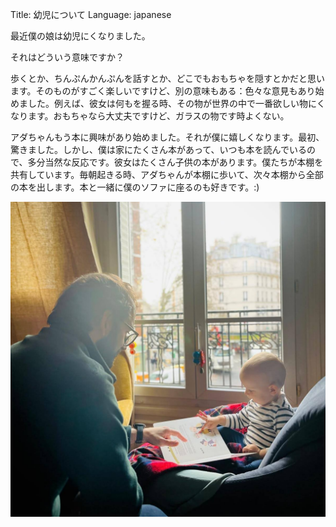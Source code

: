 Title: 幼児について
Language: japanese

最近僕の娘は幼児にくなりました。

それはどういう意味ですか？

歩くとか、ちんぷんかんぷんを話すとか、どこでもおもちゃを隠すとかだと思います。そのものがすごく楽しいですけど、別の意味もある：色々な意見もあり始めました。例えば、彼女は何もを握る時、その物が世界の中で一番欲しい物にくなります。おもちゃなら大丈夫ですけど、ガラスの物です時よくない。

アダちゃんもう本に興味があり始めました。それが僕に嬉しくなります。最初、驚きました。しかし、僕は家にたくさん本があって、いつも本を読んでいるので、多分当然な反応です。彼女はたくさん子供の本があります。僕たちが本棚を共有しています。毎朝起きる時、アダちゃんが本棚に歩いて、次々本棚から全部の本を出します。本と一緒に僕のソファに座るのも好きです。:)

![Ada-chan looking at a book](./images/ada-book.jpg)

